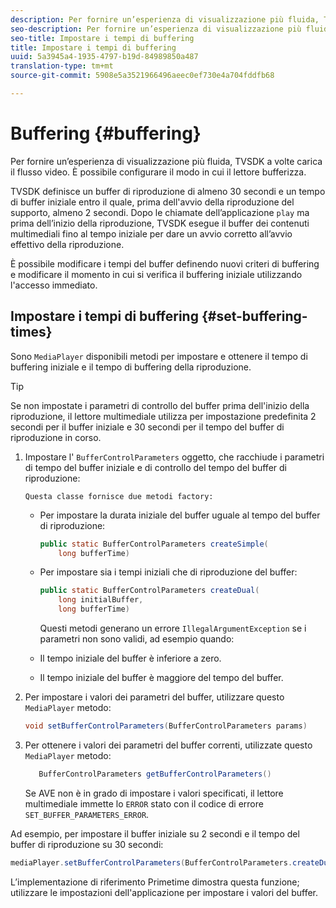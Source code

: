 ```yaml
---
description: Per fornire un’esperienza di visualizzazione più fluida, TVSDK a volte carica il flusso video. È possibile configurare il modo in cui il lettore bufferizza.
seo-description: Per fornire un’esperienza di visualizzazione più fluida, TVSDK a volte carica il flusso video. È possibile configurare il modo in cui il lettore bufferizza.
seo-title: Impostare i tempi di buffering
title: Impostare i tempi di buffering
uuid: 5a3945a4-1935-4797-b19d-84989850a487
translation-type: tm+mt
source-git-commit: 5908e5a3521966496aeec0ef730e4a704fddfb68

---
```



# Buffering {#buffering}

Per fornire un’esperienza di visualizzazione più fluida, TVSDK a volte carica il flusso video. È possibile configurare il modo in cui il lettore bufferizza.

TVSDK definisce un buffer di riproduzione di almeno 30 secondi e un tempo di buffer iniziale entro il quale, prima dell&#39;avvio della riproduzione del supporto, almeno 2 secondi. Dopo le chiamate dell’applicazione `play` ma prima dell’inizio della riproduzione, TVSDK esegue il buffer dei contenuti multimediali fino al tempo iniziale per dare un avvio corretto all’avvio effettivo della riproduzione.

È possibile modificare i tempi del buffer definendo nuovi criteri di buffering e modificare il momento in cui si verifica il buffering iniziale utilizzando l&#39;accesso immediato.

## Impostare i tempi di buffering {#set-buffering-times}

Sono `MediaPlayer` disponibili metodi per impostare e ottenere il tempo di buffering iniziale e il tempo di buffering della riproduzione.

>[!TIP]
>
>Se non impostate i parametri di controllo del buffer prima dell&#39;inizio della riproduzione, il lettore multimediale utilizza per impostazione predefinita 2 secondi per il buffer iniziale e 30 secondi per il tempo del buffer di riproduzione in corso.

1. Impostare l&#39; `BufferControlParameters` oggetto, che racchiude i parametri di tempo del buffer iniziale e di controllo del tempo del buffer di riproduzione:

       Questa classe fornisce due metodi factory:
   
   * Per impostare la durata iniziale del buffer uguale al tempo del buffer di riproduzione:

      ```java
      public static BufferControlParameters createSimple( 
          long bufferTime)
      ```

   * Per impostare sia i tempi iniziali che di riproduzione del buffer:

      ```java
      public static BufferControlParameters createDual( 
          long initialBuffer,   
          long bufferTime)
      ```

      Questi metodi generano un errore `IllegalArgumentException` se i parametri non sono validi, ad esempio quando:

   * Il tempo iniziale del buffer è inferiore a zero.
   * Il tempo iniziale del buffer è maggiore del tempo del buffer.

1. Per impostare i valori dei parametri del buffer, utilizzare questo `MediaPlayer` metodo:

   ```java
   void setBufferControlParameters(BufferControlParameters params)
   ```

1. Per ottenere i valori dei parametri del buffer correnti, utilizzate questo `MediaPlayer` metodo:

   ```java
      BufferControlParameters getBufferControlParameters()  
   ```

   Se AVE non è in grado di impostare i valori specificati, il lettore multimediale immette lo `ERROR` stato con il codice di errore `SET_BUFFER_PARAMETERS_ERROR`.

<!--<a id="example_B5C5004188574D8D8AB8525742767280"></a>-->

Ad esempio, per impostare il buffer iniziale su 2 secondi e il tempo del buffer di riproduzione su 30 secondi:

```java
mediaPlayer.setBufferControlParameters(BufferControlParameters.createDual(2000, 30000));
```

L’implementazione di riferimento Primetime dimostra questa funzione; utilizzare le impostazioni dell&#39;applicazione per impostare i valori del buffer.